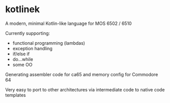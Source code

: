 # kotlinek
A modern, minimal Kotlin-like language for MOS 6502 / 6510

Currently supporting:

- functional programming (lambdas)
- exception handling
- if/else if
- do...while
- some OO

Generating assembler code for ca65 and memory config for Commodore 64

Very easy to port to other architectures via intermediate code to native code templates
